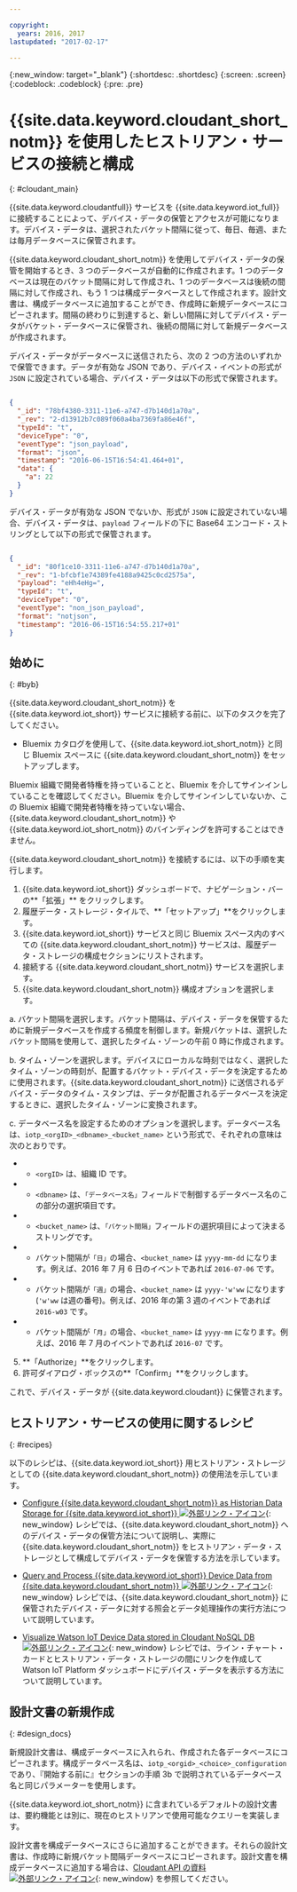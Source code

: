 ```yaml
---

copyright:
  years: 2016, 2017
lastupdated: "2017-02-17"

---
```


{:new_window: target="\_blank"}
{:shortdesc: .shortdesc}
{:screen: .screen}
{:codeblock: .codeblock}
{:pre: .pre}

# {{site.data.keyword.cloudant_short_notm}} を使用したヒストリアン・サービスの接続と構成  
{: #cloudant_main}

{{site.data.keyword.cloudantfull}} サービスを {{site.data.keyword.iot_full}} に接続することによって、デバイス・データの保管とアクセスが可能になります。デバイス・データは、選択されたバケット間隔に従って、毎日、毎週、または毎月データベースに保管されます。

{{site.data.keyword.cloudant_short_notm}} を使用してデバイス・データの保管を開始するとき、3 つのデータベースが自動的に作成されます。1 つのデータベースは現在のバケット間隔に対して作成され、1 つのデータベースは後続の間隔に対して作成され、もう 1 つは構成データベースとして作成されます。設計文書は、構成データベースに追加することができ、作成時に新規データベースにコピーされます。間隔の終わりに到達すると、新しい間隔に対してデバイス・データがバケット・データベースに保管され、後続の間隔に対して新規データベースが作成されます。

デバイス・データがデータベースに送信されたら、次の 2 つの方法のいずれかで保管できます。データが有効な JSON であり、デバイス・イベントの形式が `JSON` に設定されている場合、デバイス・データは以下の形式で保管されます。

```json

{
  "_id": "78bf4380-3311-11e6-a747-d7b140d1a70a",
  "_rev": "2-d13912b7c089f060a4ba7369fa86e46f",
  "typeId": "t",
  "deviceType": "0",
  "eventType": "json_payload",
  "format": "json",
  "timestamp": "2016-06-15T16:54:41.464+01",
  "data": {
    "a": 22
  }
}

```

デバイス・データが有効な JSON でないか、形式が `JSON` に設定されていない場合、デバイス・データは、`payload` フィールドの下に Base64 エンコード・ストリングとして以下の形式で保管されます。

```json

{
  "_id": "80f1ce10-3311-11e6-a747-d7b140d1a70a",
  "_rev": "1-bfcbf1e74389fe4188a9425c0cd2575a",
  "payload": "eHh4eHg=",
  "typeId": "t",
  "deviceType": "0",
  "eventType": "non_json_payload",
  "format": "notjson",
  "timestamp": "2016-06-15T16:54:55.217+01"
}

```

## 始めに  
{: #byb}

{{site.data.keyword.cloudant_short_notm}} を {{site.data.keyword.iot_short}} サービスに接続する前に、以下のタスクを完了してください。

- Bluemix カタログを使用して、{{site.data.keyword.iot_short_notm}} と同じ Bluemix スペースに {{site.data.keyword.cloudant_short_notm}} をセットアップします。

Bluemix 組織で開発者特権を持っていることと、Bluemix を介してサインインしていることを確認してください。Bluemix を介してサインインしていないか、この Bluemix 組織で開発者特権を持っていない場合、{{site.data.keyword.cloudant_short_notm}} や {{site.data.keyword.iot_short_notm}} のバインディングを許可することはできません。

{{site.data.keyword.cloudant_short_notm}} を接続するには、以下の手順を実行します。

1. {{site.data.keyword.iot_short}} ダッシュボードで、ナビゲーション・バーの**「拡張」** をクリックします。
2. 履歴データ・ストレージ・タイルで、**「セットアップ」**をクリックします。
2. {{site.data.keyword.iot_short}} サービスと同じ Bluemix スペース内のすべての {{site.data.keyword.cloudant_short_notm}} サービスは、履歴データ・ストレージの構成セクションにリストされます。
3. 接続する {{site.data.keyword.cloudant_short_notm}} サービスを選択します。
4. {{site.data.keyword.cloudant_short_notm}} 構成オプションを選択します。

  a. バケット間隔を選択します。バケット間隔は、デバイス・データを保管するために新規データベースを作成する頻度を制御します。新規バケットは、選択したバケット間隔を使用して、選択したタイム・ゾーンの午前 0 時に作成されます。

  b. タイム・ゾーンを選択します。デバイスにローカルな時刻ではなく、選択したタイム・ゾーンの時刻が、配置するバケット・デバイス・データを決定するために使用されます。{{site.data.keyword.cloudant_short_notm}} に送信されるデバイス・データのタイム・スタンプは、データが配置されるデータベースを決定するときに、選択したタイム・ゾーンに変換されます。

  c. データベース名を設定するためのオプションを選択します。データベース名は、`iotp_<orgID>_<dbname>_<bucket_name>` という形式で、それぞれの意味は次のとおりです。

 +  * `<orgID>` は、組織 ID です。
 +  * `<dbname>` は、`「データベース名」`フィールドで制御するデータベース名のこの部分の選択項目です。
 +  * `<bucket_name>` は、`「バケット間隔」`フィールドの選択項目によって決まるストリングです。
 +    * バケット間隔が`「日」`の場合、`<bucket_name>` は `yyyy-mm-dd` になります。例えば、2016 年 7 月 6 日のイベントであれば `2016-07-06` です。
 +    * バケット間隔が`「週」`の場合、`<bucket_name>` は `yyyy-'w'ww` になります (`'w'ww` は週の番号)。例えば、2016 年の第 3 週のイベントであれば `2016-w03` です。
 +    * バケット間隔が`「月」`の場合、`<bucket_name>` は `yyyy-mm` になります。例えば、2016 年 7 月のイベントであれば `2016-07` です。

5. **「Authorize」**をクリックします。
6. 許可ダイアログ・ボックスの**「Confirm」**をクリックします。

これで、デバイス・データが {{site.data.keyword.cloudant}} に保管されます。

## ヒストリアン・サービスの使用に関するレシピ  
{: #recipes}

以下のレシピは、{{site.data.keyword.iot_short}} 用ヒストリアン・ストレージとしての {{site.data.keyword.cloudant_short_notm}} の使用法を示しています。

- [Configure {{site.data.keyword.cloudant_short_notm}} as Historian Data Storage for {{site.data.keyword.iot_short}} ![外部リンク・アイコン](../../icons/launch-glyph.svg)](https://developer.ibm.com/recipes/tutorials/cloudant-nosql-db-as-historian-data-storage-for-ibm-watson-iot-parti/){: new_window} レシピでは、{{site.data.keyword.cloudant_short_notm}} へのデバイス・データの保管方法について説明し、実際に {{site.data.keyword.cloudant_short_notm}} をヒストリアン・データ・ストレージとして構成してデバイス・データを保管する方法を示しています。

- [Query and Process {{site.data.keyword.iot_short}} Device Data from {{site.data.keyword.cloudant_short_notm}} ![外部リンク・アイコン](../../icons/launch-glyph.svg)](https://developer.ibm.com/recipes/tutorials/cloudant-nosql-db-as-historian-data-storage-for-ibm-watson-iot-partii){: new_window} レシピでは、{{site.data.keyword.cloudant_short_notm}} に保管されたデバイス・データに対する照会とデータ処理操作の実行方法について説明しています。

- [Visualize Watson IoT Device Data stored in Cloudant NoSQL DB ![外部リンク・アイコン](../../icons/launch-glyph.svg)](https://developer.ibm.com/recipes/?post_type=pnext_tutorial&p=27327){: new_window} レシピでは、ライン・チャート・カードとヒストリアン・データ・ストレージの間にリンクを作成して Watson IoT Platform ダッシュボードにデバイス・データを表示する方法について説明しています。


## 設計文書の新規作成  
{: #design_docs}

新規設計文書は、構成データベースに入れられ、作成された各データベースにコピーされます。構成データベース名は、`iotp_<orgid>_<choice>_configuration
` であり、『開始する前に』セクションの手順 3b で説明されているデータベース名と同じパラメーターを使用します。

{{site.data.keyword.iot_short_notm}} に含まれているデフォルトの設計文書は、要約機能とは別に、現在のヒストリアンで使用可能なクエリーを実装します。

設計文書を構成データベースにさらに追加することができます。それらの設計文書は、作成時に新規バケット間隔データベースにコピーされます。設計文書を構成データベースに追加する場合は、[Cloudant API の資料 ![外部リンク・アイコン](../icons/launch-glyph.svg)](https://docs.cloudant.com/document.html){: new_window} を参照してください。

<!--  # Related links
{: #rellinks}
* [Querying your {{site.data.keyword.cloudant_short_notm}}](link) -->
